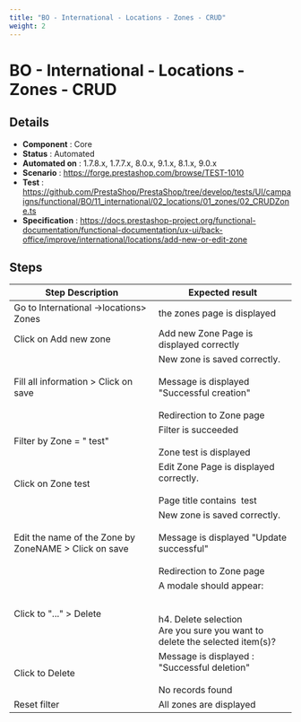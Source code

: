 ```yaml
---
title: "BO - International - Locations - Zones - CRUD"
weight: 2
---
```


# BO - International - Locations - Zones - CRUD
## Details
* **Component** : Core
* **Status** : Automated
* **Automated on** : 1.7.8.x, 1.7.7.x, 8.0.x, 9.1.x, 8.1.x, 9.0.x
* **Scenario** : https://forge.prestashop.com/browse/TEST-1010
* **Test** : https://github.com/PrestaShop/PrestaShop/tree/develop/tests/UI/campaigns/functional/BO/11_international/02_locations/01_zones/02_CRUDZone.ts
* **Specification** : https://docs.prestashop-project.org/functional-documentation/functional-documentation/ux-ui/back-office/improve/international/locations/add-new-or-edit-zone

## Steps
| Step Description | Expected result |
| ----- | ----- |
| Go to International ->locations> Zones | the zones page is displayed |
| Click on Add new zone | Add new Zone Page is displayed correctly |
| Fill all information > Click on save | New zone is saved correctly.<br><br>Message is displayed "Successful creation"<br><br>Redirection to Zone page |
| Filter by Zone = " test" | Filter is succeeded<br><br>Zone test is displayed |
| Click on Zone test | Edit Zone Page is displayed correctly.<br><br>Page title contains  test |
| Edit the name of the Zone by ZoneNAME > Click on save | New zone is saved correctly.<br><br>Message is displayed "Update successful"<br><br>Redirection to Zone page |
| Click to "..." > Delete | A modale should appear:<br><br> <br>h4. Delete selection<br>Are you sure you want to delete the selected item(s)? |
| Click to Delete | Message is displayed : "Successful deletion"<br><br>No records found |
| Reset filter | All zones are displayed |
